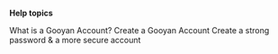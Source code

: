 <link rel="icon" href="{{ site.favicon }}" type="image/svg+xml">

**Help topics**

What is a Gooyan Account?
Create a Gooyan Account
Create a strong password & a more secure account

